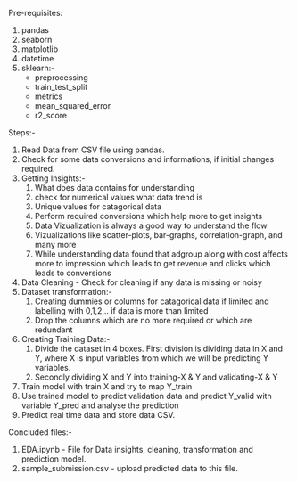 Pre-requisites:
  1. pandas 
  2. seaborn 
  3. matplotlib 
  4. datetime
  5. sklearn:-
      - preprocessing
      - train_test_split
      - metrics
      - mean_squared_error
      - r2_score
  
Steps:-
  1. Read Data from CSV file using pandas.
  2. Check for some data conversions and informations, if initial changes required.
  3. Getting Insights:-
      1. What does data contains for understanding
      2. check for numerical values what data trend is
      3. Unique values for catagorical data
      4. Perform required conversions which help more to get insights
      5. Data Vizualization is always a good way to understand the flow
      6. Vizualizations like scatter-plots, bar-graphs, correlation-graph, and many more
      7. While understanding data found that adgroup along with cost affects more to impression 
         which leads to get revenue and clicks which leads to conversions 
  4. Data Cleaning - Check for cleaning if any data is missing or noisy
  5. Dataset transformation:-
      1. Creating dummies or columns for catagorical data if limited and labelling with 0,1,2... if data is more than limited
      2. Drop the columns which are no more required or which are redundant
  6. Creating Training Data:-
      1. Divide the dataset in 4 boxes. First division is dividing data in X and Y, where X is input variables from which we will be predicting Y variables.
      2. Secondly dividing X and Y into training-X & Y and validating-X & Y
  7. Train model with train X and try to map Y_train
  8. Use trained model to predict validation data and predict Y_valid with variable Y_pred and analyse the prediction
  9. Predict real time data and store data CSV.

Concluded files:-
  1. EDA.ipynb - File for Data insights, cleaning, transformation and prediction model.
  2. sample_submission.csv - upload predicted data to this file.
